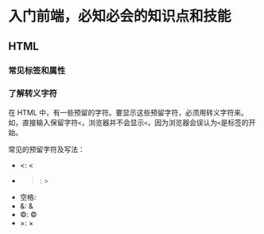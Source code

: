 # 入门前端，必知必会的知识点和技能
## HTML
### 常见标签和属性

### 了解转义字符
在 HTML 中，有一些预留的字符。要显示这些预留字符，必须用转义字符来。如，直接输入保留字符`<`，浏览器并不会显示`<`，因为浏览器会误认为`<`是标签的开始。

常见的预留字符及写法：
* <: &lt;
* >: &gt;
* 空格: &nbsp;
* &: &amp;
* ©: &copy;
* ×: &times;
